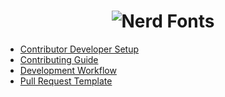<h1 align="center">
	<img src="https://raw.githubusercontent.com/ryanoasis/nerd-fonts/master/images/nerd-fonts-logo.svg?sanitize=true" alt="Nerd Fonts" />
</h1>

* [Contributor Developer Setup](https://github.com/ryanoasis/nerd-fonts/wiki/Contributor-Developer-Setup)
* [Contributing Guide](https://github.com/ryanoasis/nerd-fonts/blob/master/contributing.md)
* [Development Workflow](https://github.com/ryanoasis/nerd-fonts/wiki/Development-Workflow)
* [Pull Request Template](https://github.com/ryanoasis/nerd-fonts/blob/master/.github/PULL_REQUEST_TEMPLATE.md)